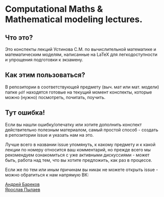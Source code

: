 # Computational Maths & Mathematical modeling lectures.

## Что это?
Это конспекты лекций Устинова С.М. по вычислительной математике и математическим моделям, написанные на LaTeX для легкодоступности и упрощения подготовки к экзамену.

## Как этим пользоваться?
В репозитории в соответствующей предмету (выч. мат или мат. модели) папке `pdf` находятся готовые на текущий момент конспекты, которые можно (нужно) посмотреть, почитать, поучить.

## Тут ошибка!
Если вы нашли ошибку/опечатку или хотите дополнить конспект действительно полезным материалом, самый простой способ - создать в репозитории issue и указать нам на это.

Лучше всего в названии issue упомянуть, к какому предмету и к какой лекции по номеру относится ваш комментарий, но прежде всего мы рекомендуем ознакомиться с уже активными дискуссиями - может быть, работа над тем, что вы хотите предложить, как раз в процессе.

Если же по тем или иным причинам вы никак не можете открыть issue - можно обратиться к нам напрямую ВК:

[Андрей Бареков](https://vk.com/vegtamr)<br>
[Ярослав Пылаев](https://vk.com/yarplv)
